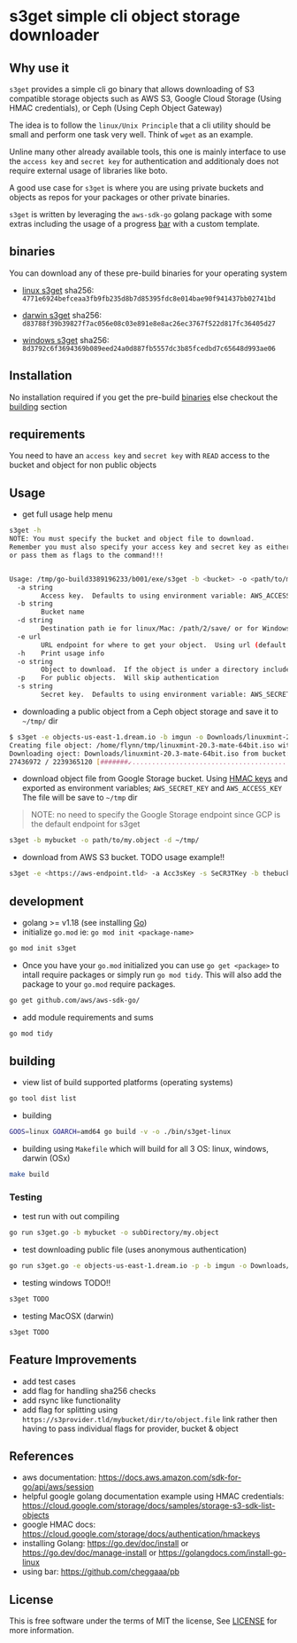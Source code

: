 # s3get simple cli object storage downloader

## Why use it
`s3get` provides a simple cli go binary that allows downloading of S3 compatible
storage objects such as AWS S3, Google Cloud Storage (Using HMAC credentials), or Ceph
(Using Ceph Object Gateway)

The idea is to follow the `linux/Unix Principle` that a cli utility should be
small and perform one task very well.  Think of `wget` as an example.

Unline many other already available tools, this one is mainly interface to use
the `access key` and `secret key` for authentication and additionaly does not
require external usage of libraries like boto.

A good use case for `s3get` is where you are using private buckets and objects as repos
for your packages or other private binaries.

`s3get` is written by leveraging the `aws-sdk-go` golang package with some extras 
including the usage of a progress [bar](https://github.com/cheggaaa/pb) with a custom template.

## binaries

You can download any of these pre-build binaries for your operating system

* [linux s3get](https://objects-us-east-1.dream.io/pub-binaries/linux/s3get) sha256: `4771e6924befceaa3fb9fb235d8b7d85395fdc8e014bae90f941437bb02741bd`
  
* [darwin s3get](https://objects-us-east-1.dream.io/pub-binaries/darwin/s3get) sha256: `d83788f39b39827f7ac056e08c03e891e8e8ac26ec3767f522d817fc36405d27`

* [windows s3get](https://objects-us-east-1.dream.io/pub-binaries/windows/s3get) sha256: `8d3792c6f3694369b089eed24a0d887fb5557dc3b85fcedbd7c65648d993ae06`


## Installation

No installation required if you get the pre-build [binaries](#binaries) else checkout the [building](#building) section


## requirements

You need to have an `access key` and `secret key` with `READ` access to the bucket and object for non public objects


## Usage
* get full usage help menu

```sh
s3get -h
NOTE: You must specify the bucket and object file to download.
Remember you must also specify your access key and secret key as either environment variables
or pass them as flags to the command!!!


Usage: /tmp/go-build3389196233/b001/exe/s3get -b <bucket> -o <path/to/my.object>
  -a string
        Access key.  Defaults to using environment variable: AWS_ACCESS_KEY
  -b string
        Bucket name
  -d string
        Destination path ie for linux/Mac: /path/2/save/ or for Windows: C:\temp\ 
  -e url
        URL endpoint for where to get your object.  Using url (default "https://storage.googleapis.com")
  -h    Print usage info
  -o string
        Object to download.  If the object is under a directory include the whole path: subdir/myobject.file
  -p    For public objects.  Will skip authentication
  -s string
        Secret key.  Defaults to using environment variable: AWS_SECRET_KEY
```

* downloading a public object from a Ceph object storage and save it to `~/tmp/` dir

```sh
$ s3get -e objects-us-east-1.dream.io -b imgun -o Downloads/linuxmint-20.3-mate-64bit.iso -p -d ~/tmp/
Creating file object: /home/flynn/tmp/linuxmint-20.3-mate-64bit.iso with total size of 2239365120
Downloading oject: Downloads/linuxmint-20.3-mate-64bit.iso from bucket: imgun
27436972 / 2239365120 [#######↙......................................................] 1.23% 2427676 p/s 15m11s
```

* download object file from Google Storage bucket.  Using [HMAC keys](https://cloud.google.com/storage/docs/authentication/hmackeys) and exported as environment variables; `AWS_SECRET_KEY` and `AWS_ACCESS_KEY`  The file will be save to `~/tmp` dir

> NOTE: no need to specify the Google Storage endpoint since GCP is the default endpoint for s3get

```sh
s3get -b mybucket -o path/to/my.object -d ~/tmp/
```

* download from AWS S3 bucket.  TODO usage example!!

```sh
s3get -e <https://aws-endpoint.tld> -a Acc3sKey -s SeCR3TKey -b thebucketName -o myfile.object
```

## development

* golang >= v1.18 (see installing [Go](https://go.dev/doc/manage-install))
* initialize `go.mod` ie: `go mod init <package-name>`

```sh
go mod init s3get
```

* Once you have your `go.mod` initialized you can use `go get <package>` to
intall require packages or simply run `go mod tidy`.  This will also add the package to your `go.mod`
require packages.

```sh
go get github.com/aws/aws-sdk-go/
```

* add module requirements and sums

```sh
go mod tidy
```

## building

* view list of build supported platforms (operating systems)

```sh
go tool dist list
```

* building

```sh
GOOS=linux GOARCH=amd64 go build -v -o ./bin/s3get-linux 
```


* building using `Makefile` which will build for all 3 OS: linux, windows, darwin (OSx)


```sh
make build
```


### Testing

* test run with out compiling

```sh
go run s3get.go -b mybucket -o subDirectory/my.object
```

* test downloading public file (uses anonymous authentication) 

```sh
go run s3get.go -e objects-us-east-1.dream.io -p -b imgun -o Downloads/linuxmint-20.3-mate-64bit.iso -d ~/tmp/
```

* testing windows TODO!!

```ps1
s3get TODO
```

* testing MacOSX (darwin)

```sh
s3get TODO
```

## Feature Improvements

* add test cases
* add flag for handling sha256 checks
* add rsync like functionality
* add flag for splitting using `https://s3provider.tld/mybucket/dir/to/object.file` link rather then having to pass individual flags for provider, bucket & object

## References

* aws documentation: https://docs.aws.amazon.com/sdk-for-go/api/aws/session
* helpful google golang documentation example using HMAC credentials: https://cloud.google.com/storage/docs/samples/storage-s3-sdk-list-objects
* google HMAC docs: https://cloud.google.com/storage/docs/authentication/hmackeys
* installing Golang: https://go.dev/doc/install or https://go.dev/doc/manage-install or https://golangdocs.com/install-go-linux
* using bar: https://github.com/cheggaaa/pb

## License
  
This is free software under the terms of MIT the license, See [LICENSE](https://github.com/redeyesdemonkyo/s3get/blob/main/LICENSE) for more information.
